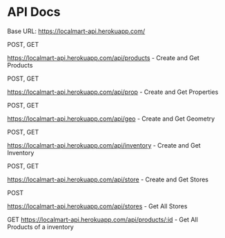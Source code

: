 # API Docs

Base URL: https://localmart-api.herokuapp.com/

POST, GET


https://localmart-api.herokuapp.com/api/products - Create and Get Products

POST, GET


https://localmart-api.herokuapp.com/api/prop - Create and Get Properties

POST, GET


https://localmart-api.herokuapp.com/api/geo - Create and Get Geometry

POST, GET


https://localmart-api.herokuapp.com/api/inventory - Create and Get Inventory

POST, GET


https://localmart-api.herokuapp.com/api/store - Create and Get Stores

POST


https://localmart-api.herokuapp.com/api/stores - Get All Stores



GET
https://localmart-api.herokuapp.com/api/products/:id - Get All Products of a inventory